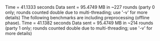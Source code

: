 Time = 41.1333 seconds 
Data sent = 95.4749 MB in ~227 rounds (party 0 only; rounds counted double due to multi-threading; use '-v' for more details)
The following benchmarks are including preprocessing (offline phase).
Time = 41.1382 seconds 
Data sent = 95.4749 MB in ~214 rounds (party 1 only; rounds counted double due to multi-threading; use '-v' for more details)